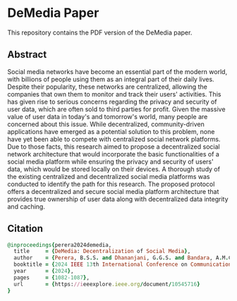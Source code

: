 # DeMedia Paper

This repository contains the PDF version of the DeMedia paper.

## Abstract

Social media networks have become an essential part of the modern world, with billions of people using them as an integral part of their daily lives. Despite their popularity, these networks are centralized, allowing the companies that own them to monitor and track their users' activities. This has given rise to serious concerns regarding the privacy and security of user data, which are often sold to third parties for profit. Given the massive value of user data in today's and tomorrow's world, many people are concerned about this issue. While decentralized, community-driven applications have emerged as a potential solution to this problem, none have yet been able to compete with centralized social network platforms. Due to those facts, this research aimed to propose a decentralized social network architecture that would incorporate the basic functionalities of a social media platform while ensuring the privacy and security of users' data, which would be stored locally on their devices. A thorough study of the existing centralized and decentralized social media platforms was conducted to identify the path for this research. The proposed protocol offers a decentralized and secure social media platform architecture that provides true ownership of user data along with decentralized data integrity and caching.

## Citation

```ruby
@inproceedings{perera2024demedia,
  title     = {DeMedia: Decentralization of Social Media},
  author    = {Perera, B.S.S. and Dhananjani, G.G.S. and Bandara, A.M.C.A. and Abeykoon, A.W.Y.I.K. and Abeywardena, Kavinga Yapa},
  booktitle = {2024 IEEE 13th International Conference on Communication Systems and Network Technologies (CSNT)}, 
  year      = {2024},
  pages     = {1082-1087},
  url       = {https://ieeexplore.ieee.org/document/10545716}
}
```
